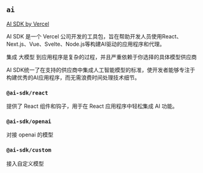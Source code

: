 ## `ai`

[AI SDK by Vercel](https://ai-sdk.dev/docs/introduction)

AI SDK 是一个 Vercel 公司开发的工具包，旨在帮助开发人员使用React、Next.js、Vue、Svelte、Node.js等构建AI驱动的应用程序和代理。

集成 大模型 到应用程序是复杂的过程，并且严重依赖于你选择的具体模型供应商

AI SDK统一了在支持的供应商中集成人工智能模型的标准，使开发者能够专注于构建优秀的AI应用程序，而无需浪费时间处理技术细节。

### `@ai-sdk/react`

提供了 React 组件和钩子，用于在 React 应用程序中轻松集成 AI 功能。

### `@ai-sdk/openai`

对接 openai 的模型

### `@ai-sdk/custom`

接入自定义模型

